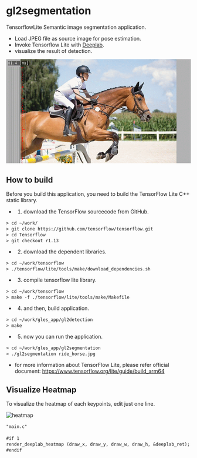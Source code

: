 # gl2segmentation
TensorflowLite Semantic image segmentation application.
 - Load JPEG file as source image for pose estimation.
 - Invoke Tensorflow Lite with [Deeplab](https://www.tensorflow.org/lite/models/segmentation/overview).
 - visualize the result of detection.

 ![capture image](gl2segmentation.gif "capture image")

## How to build
Before you build this application, you need to build the TensorFlow Lite C++ static library.

- 1) download the TensorFlow sourcecode from GitHub.
```
> cd ~/work/
> git clone https://github.com/tensorflow/tensorflow.git
> cd Tensorflow
> git checkout r1.13
```

- 2) download the dependent libraries.
```
> cd ~/work/tensorflow
> ./tensorflow/lite/tools/make/download_dependencies.sh
```

- 3) compile tensorflow lite library.
```
> cd ~/work/tensorflow
> make -f ./tensorflow/lite/tools/make/Makefile
```

- 4) and then, build application.
```
> cd ~/work/gles_app/gl2detection
> make
```

- 5) now you can run the application.
```
> cd ~/work/gles_app/gl2segmentation
> ./gl2segmentation ride_horse.jpg
```

- for more information about TensorFlow Lite, please refer official document:
https://www.tensorflow.org/lite/guide/build_arm64

## Visualize Heatmap
To visualize the heatmap of each keypoints, edit just one line.

![heatmap](heatmap.gif "heatmap")
```
"main.c"

#if 1
render_deeplab_heatmap (draw_x, draw_y, draw_w, draw_h, &deeplab_ret);
#endif
```
